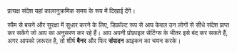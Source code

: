 प्रत्यक्ष संदेश यहां कालानुक्रमिक समय के रूप में दिखाई देंगे।

स्पैम से बचने और सुरक्षा में सुधार करने के लिए, डिफ़ॉल्ट रूप से आप केवल उन लोगों से सीधे संदेश प्राप्त कर सकेंगे जो आप का अनुसरण कर रहे हैं। आप अपनी प्रोफ़ाइल सेटिंग्स के भीतर इसे बंद कर सकते हैं, अगर आपको ज़रूरत है, तो शीर्ष **बैनर** और फिर **संपादन** आइकन का चयन करके।
